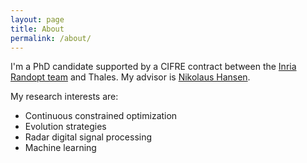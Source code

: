 ```yaml
---
layout: page
title: About
permalink: /about/
---
```


I'm a PhD candidate supported by a CIFRE contract between the [Inria Randopt team][randopt] and Thales. My advisor is [Nikolaus Hansen][n-hansen].

My research interests are:
- Continuous constrained optimization
- Evolution strategies
- Radar digital signal processing
- Machine learning


[n-hansen]: http://www.cmap.polytechnique.fr/~nikolaus.hansen/
[a-auger]:   http://www.cmap.polytechnique.fr/~anne.auger/
[randopt]: https://team.inria.fr/randopt/